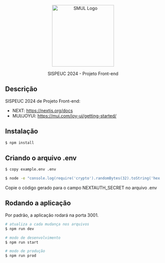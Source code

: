 <p align="center">
  <a href="https://www.prefeitura.sp.gov.br/cidade/secretarias/licenciamento/" target="blank"><img src="https://www.prefeitura.sp.gov.br/cidade/secretarias/upload/chamadas/URBANISMO_E_LICENCIAMENTO_HORIZONTAL_FUNDO_CLARO_1665756993.png" width="200" alt="SMUL Logo" /></a>
</p>

[circleci-image]: https://img.shields.io/circleci/build/github/nestjs/nest/master?token=abc123def456
[circleci-url]: https://circleci.com/gh/nestjs/nest

  <p align="center">SISPEUC 2024 - Projeto Front-end</p>

## Descrição

SISPEUC 2024 de Projeto Front-end:

- NEXT: https://nextjs.org/docs
- MUI/JOYUI: https://mui.com/joy-ui/getting-started/

## Instalação

```bash
$ npm install
```

## Criando o arquivo .env

```bash
$ copy example.env .env
```

```bash
$ node -e "console.log(require('crypto').randomBytes(32).toString('hex'))"
```

Copie o código gerado para o campo NEXTAUTH_SECRET no arquivo .env

## Rodando a aplicação

Por padrão, a aplicação rodará na porta 3001.

```bash
# atualiza a cada mudança nos arquivos
$ npm run dev
```
```bash
# modo de desenvolvimento
$ npm run start
```
```bash
# modo de produção
$ npm run prod
```
